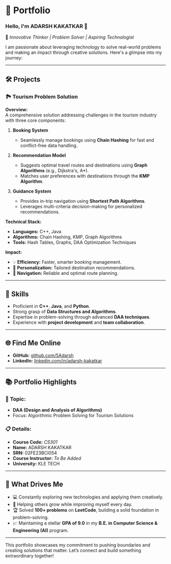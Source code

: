 # 🌟 Portfolio  

### Hello, I'm **ADARSH KAKATKAR** 👋  
🚀 *Innovative Thinker | Problem Solver | Aspiring Technologist*  

I am passionate about leveraging technology to solve real-world problems and making an impact through creative solutions. Here's a glimpse into my journey:  

---

## 🛠️ **Projects**  

### 🏞️ **Tourism Problem Solution**  
**Overview:**  
A comprehensive solution addressing challenges in the tourism industry with three core components:  
1. **Booking System**  
   - Seamlessly manage bookings using **Chain Hashing** for fast and conflict-free data handling.  

2. **Recommendation Model**  
   - Suggests optimal travel routes and destinations using **Graph Algorithms** (e.g., Dijkstra's, A*).  
   - Matches user preferences with destinations through the **KMP Algorithm**.  

3. **Guidance System**  
   - Provides in-trip navigation using **Shortest Path Algorithms**.  
   - Leverages multi-criteria decision-making for personalized recommendations.  

**Technical Stack:**  
- **Languages:** C++, Java  
- **Algorithms:** Chain Hashing, KMP, Graph Algorithms  
- **Tools:** Hash Tables, Graphs, DAA Optimization Techniques  

**Impact:**  
- 💡 **Efficiency:** Faster, smarter booking management.  
- 🧭 **Personalization:** Tailored destination recommendations.  
- 🚗 **Navigation:** Reliable and optimal route planning.  

---

## 🚀 **Skills**  
- Proficient in **C++**, **Java**, and **Python**.  
- Strong grasp of **Data Structures and Algorithms**.  
- Expertise in problem-solving through advanced **DAA techniques**.  
- Experience with **project development** and **team collaboration**.  

---

## 🌐 **Find Me Online**  
- **GitHub:** [github.com/5Adarsh](https://github.com/5Adarsh)  
- **LinkedIn:** [linkedin.com/in/adarsh-kakatkar](https://www.linkedin.com/in/adarsh-kakatkar-b294b8306)  

---

## 📚 **Portfolio Highlights**  

### 🎯 **Topic:**  
- **DAA (Design and Analysis of Algorithms)**  
- Focus: Algorithmic Problem Solving for Tourism Solutions  

### 📋 **Details:**  
- **Course Code:** *CS301*  
- **Name:** ADARSH KAKATKAR  
- **SRN:** 02FE23BCI054  
- **Course Instructor:** *To Be Added*  
- **University:** KLE TECH  

---

## 🎨 **What Drives Me**  
- 💻 Constantly exploring new technologies and applying them creatively.  
- 🤝 Helping others grow while improving myself every day.  
- 🏆 Solved **100+ problems** on **LeetCode**, building a solid foundation in problem-solving.  
- 📈 Maintaining a stellar **GPA of 9.0** in my **B.E. in Computer Science & Engineering (AI)** program.  

---

This portfolio showcases my commitment to pushing boundaries and creating solutions that matter. Let’s connect and build something extraordinary together!  
